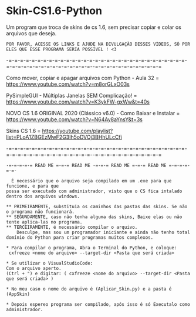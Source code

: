 # Skin-CS1.6-Python
Um program que troca de skins de cs 1.6, sem precisar copiar e colar os arquivos que deseja. 

    POR FAVOR, ACESSE OS LINKS E AJUDE NA DIVULGAÇÃO DESSES VÍDEOS, SÓ POR ELES QUE ESSE PROGRAMA SERIA POSSÍVEL ! <3
-=-=-=-=-=-=-=-=-=-=-=-=-=-=-=-=-=-=-=-=-=-=-=-=-=-=-=-=-=-=-=-=-=-=-=-=-=-=-=-=-=-=-=-=-=-=--=-=-=-=-=-=-=-=-=-=-=-=

Como mover, copiar e apagar arquivos com Python - Aula 32 = https://www.youtube.com/watch?v=m8orGLxO03s

PySimpleGUI - Múltiplas Janelas SEM Complicação! = https://www.youtube.com/watch?v=K3ykFW-gxWw&t=40s

NOVO CS 1.6 ORIGINAL 2020 (Clássico v6.0) - Como Baixar e Instalar = https://www.youtube.com/watch?v=N64Ay8aYnsY&t=3s

Skins CS 1.6 = https://youtube.com/playlist?list=PLoA1ZBGEzMwF2G3Ih5oDVOj3BHhULcCfi

-=-=-=-=-=-=-=-=-=-=-=-=-=-=-=-=-=-=-=-=-=-=-=-=-=-=-=-=-=-=-=-=-=-=-=-=-=-=-=-=-=-=-=-=-=-=--=-=-=-=-=-=-=-=-=-=-=-=

    -=-=-=-=-= READ ME =-=-= READ ME -=-=-= READ ME =-=-= READ ME =-=-=-=-=-=-

      É necessário que o arquivo seja compilado em um .exe para que funcione, e para que
    possa ser executado com administrador, visto que o CS fica intalado dentro dos arquivos windows.

    ** PRIMEIRAMENTE, substituia os caminhos das pastas das skins. Se não o programa não funcionará.
    ** SEGUNDAMENTE, caso não tenha alguma das skins, Baixe elas ou não tente aplica-las no programa.
    ** TERCEIRAMENTE, é necessário compilar o arquivo.
        Desculpe, mas sou um programador iniciante e ainda não tenho total domínio do Python para criar programas muitos complexos.

    * Para compilar o programa, Abra o Terminal do Python, e coloque:
     cxfreeze <nome do arquivo> --target-dir <Pasta que será criada>

    * Se utilizar o VisualStudioCode:
    Com o arquivo aperto.
    (Ctrl + ") e digitar: ( cxfreeze <nome do arquivo> --target-dir <Pasta que será criada> )

    * No meu caso o nome do arquivo é (Aplicar_Skin.py) e a pasta é (AppSkin)

    * Depois espereo programa ser compilado, após isso é só Executalo como administrador.
